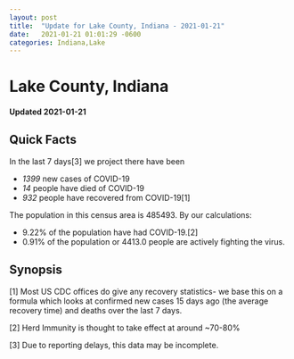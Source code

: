 ```yaml
---
layout: post
title:  "Update for Lake County, Indiana - 2021-01-21"
date:   2021-01-21 01:01:29 -0600
categories: Indiana,Lake
---
```


# Lake County, Indiana
#### Updated 2021-01-21

## Quick Facts

In the last 7 days[3] we project there have been
- *1399* new cases of COVID-19
- *14* people have died of COVID-19
- *932* people have recovered from COVID-19[1]

The population in this census area is 485493. By our calculations:
- 9.22% of the population have had COVID-19.[2]
- 0.91% of the population or 4413.0 people are actively fighting the virus.

## Synopsis




[1] Most US CDC offices do give any recovery statistics- we base this on a formula which looks at confirmed new cases
15 days ago (the average recovery time) and deaths over the last 7 days.

[2] Herd Immunity is thought to take effect at around ~70-80%

[3] Due to reporting delays, this data may be incomplete.
 
    